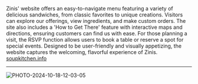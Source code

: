 Zinis' website offers an easy-to-navigate menu featuring a variety of delicious sandwiches, from classic favorites to unique creations. Visitors can explore our offerings, view ingredients, and make custom orders. The site also includes a 'How to Get There' feature with interactive maps and directions, ensuring customers can find us with ease. For those planning a visit, the RSVP function allows users to book a table or reserve a spot for special events. Designed to be user-friendly and visually appetizing, the website captures the welcoming, flavorful experience of Zinis. [soupkitchen.info](https://soupkitchen.info)

---

![PHOTO-2024-10-18-12-03-05](https://github.com/user-attachments/assets/5931e6e9-d95c-4f64-b088-3118e6caf930)
